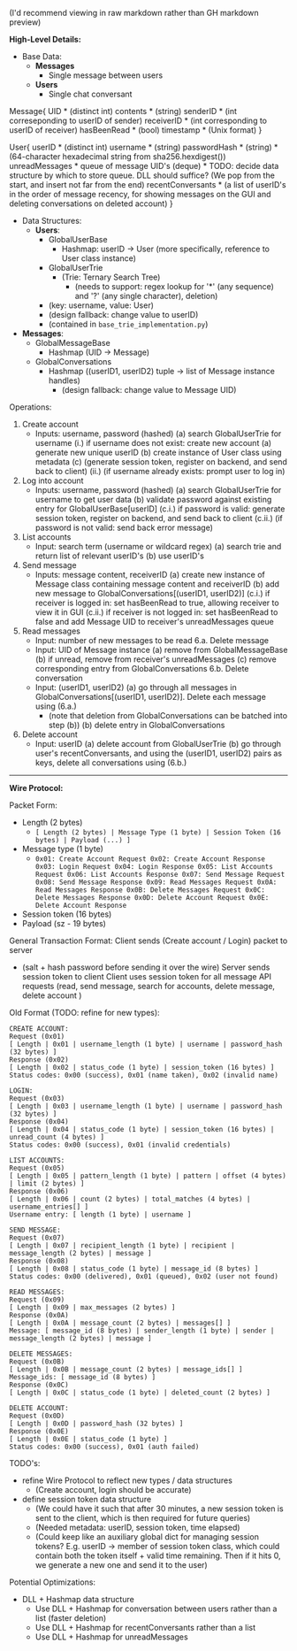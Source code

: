 
(I'd recommend viewing in raw markdown rather than GH markdown preview)

**High-Level Details:**

- Base Data:
  - **Messages**
    - Single message between users
  - **Users**
    - Single chat conversant

Message{
  UID
     * (distinct int)
  contents
     * (string)
  senderID
     * (int correseponding to userID of sender)
  receiverID
     * (int corresponding to userID of receiver)
  hasBeenRead
     * (bool)
  timestamp
     * (Unix format)
}


User{
  userID
     * (distinct int)
  username
     * (string)
  passwordHash
     * (string)
     * (64-character hexadecimal string from sha256.hexdigest())
  unreadMessages
     * queue of message UID's (deque)
       * TODO: decide data structure by which to store queue. DLL should suffice? (We pop from the start, and insert not far from the end)
  recentConversants
     * (a list of userID's in the order of message recency, for showing messages on the GUI and deleting conversations on deleted account)
}


- Data Structures:
  - **Users**: 
    - GlobalUserBase
      - Hashmap: userID -> User (more specifically, reference to User class instance)
    - GlobalUserTrie
      - (Trie: Ternary Search Tree)
      	- (needs to support: regex lookup for '*' (any sequence) and '?' (any single character), deletion)
	- (key: username, value: User)
	- (design fallback: change value to userID)
	- (contained in `base_trie_implementation.py`)
 - **Messages**:
    - GlobalMessageBase
      - Hashmap (UID -> Message)
    - GlobalConversations
      - Hashmap ((userID1, userID2) tuple -> list of Message instance handles)
      	- (design fallback: change value to Message UID)

  

Operations:
1. Create account
   - Inputs: username, password (hashed)
   (a) search GlobalUserTrie for username
      (i.) if username does not exist: create new account
      	   (a) generate new unique userID
   	   (b) create instance of User class using metadata
   	   (c) (generate session token, register on backend, and send back to client)
     (ii.) (if username already exists: prompt user to log in)
2. Log into account
   - Inputs: username, password (hashed)
   (a) search GlobalUserTrie for username to get user data
   (b) validate password against existing entry for GlobalUserBase[userID]
   (c.i.) if password is valid: generate session token, register on backend, and send back to client
   (c.ii.) (if password is not valid: send back error message)
3. List accounts
   - Input: search term (username or wildcard regex)
   (a) search trie and return list of relevant userID's
   (b) use userID's 
4. Send message
   - Inputs: message content, receiverID
   (a) create new instance of Message class containing message content and receiverID
   (b) add new message to GlobalConversations[(userID1, userID2)]
   (c.i.) if receiver is logged in: set hasBeenRead to true, allowing receiver to view it in GUI
   (c.ii.) if receiver is not logged in: set hasBeenRead to false and add Message UID to receiver's unreadMessages queue
5. Read messages
   - Input: number of new messages to be read
6.a. Delete message
   - Input: UID of Message instance
   (a) remove from GlobalMessageBase
   (b) if unread, remove from receiver's unreadMessages
   (c) remove corresponding entry from GlobalConversations
6.b. Delete conversation
   - Input: (userID1, userID2)
   (a) go through all messages in GlobalConversations[(userID1, userID2)]. Delete each message using (6.a.)
       * (note that deletion from GlobalConversations can be batched into step (b))
   (b) delete entry in GlobalConversations
7. Delete account
   - Input: userID
   (a) delete account from GlobalUserTrie
   (b) go through user's recentConversants, and using the (userID1, userID2) pairs as keys, delete all conversations using (6.b.)


---
**Wire Protocol:**

Packet Form: 
- Length (2 bytes)
	- `[ Length (2 bytes) | Message Type (1 byte) | Session Token (16 bytes) | Payload (...) ]`
- Message type (1 byte)
	- `0x01: Create Account Request 0x02: Create Account Response 0x03: Login Request 0x04: Login Response 0x05: List Accounts Request 0x06: List Accounts Response 0x07: Send Message Request 0x08: Send Message Response 0x09: Read Messages Request 0x0A: Read Messages Response 0x0B: Delete Messages Request 0x0C: Delete Messages Response 0x0D: Delete Account Request 0x0E: Delete Account Response`
- Session token (16 bytes)
- Payload (sz - 19 bytes)


General Transaction Format:
Client sends (Create account / Login) packet to server
* (salt + hash password before sending it over the wire)
Server sends session token to client
Client uses session token for all message API requests (read, send message, search for accounts, delete message, delete account
)

Old Format (TODO: refine for new types):
```
CREATE ACCOUNT:
Request (0x01)
[ Length | 0x01 | username_length (1 byte) | username | password_hash (32 bytes) ]
Response (0x02)
[ Length | 0x02 | status_code (1 byte) | session_token (16 bytes) ]
Status codes: 0x00 (success), 0x01 (name taken), 0x02 (invalid name)

LOGIN:
Request (0x03)
[ Length | 0x03 | username_length (1 byte) | username | password_hash (32 bytes) ]
Response (0x04)
[ Length | 0x04 | status_code (1 byte) | session_token (16 bytes) | unread_count (4 bytes) ]
Status codes: 0x00 (success), 0x01 (invalid credentials)

LIST ACCOUNTS:
Request (0x05)
[ Length | 0x05 | pattern_length (1 byte) | pattern | offset (4 bytes) | limit (2 bytes) ]
Response (0x06)
[ Length | 0x06 | count (2 bytes) | total_matches (4 bytes) | username_entries[] ]
Username entry: [ length (1 byte) | username ]

SEND MESSAGE:
Request (0x07)
[ Length | 0x07 | recipient_length (1 byte) | recipient | message_length (2 bytes) | message ]
Response (0x08)
[ Length | 0x08 | status_code (1 byte) | message_id (8 bytes) ]
Status codes: 0x00 (delivered), 0x01 (queued), 0x02 (user not found)

READ MESSAGES:
Request (0x09)
[ Length | 0x09 | max_messages (2 bytes) ]
Response (0x0A)
[ Length | 0x0A | message_count (2 bytes) | messages[] ]
Message: [ message_id (8 bytes) | sender_length (1 byte) | sender | message_length (2 bytes) | message ]

DELETE MESSAGES:
Request (0x0B)
[ Length | 0x0B | message_count (2 bytes) | message_ids[] ]
Message_ids: [ message_id (8 bytes) ]
Response (0x0C)
[ Length | 0x0C | status_code (1 byte) | deleted_count (2 bytes) ]

DELETE ACCOUNT:
Request (0x0D)
[ Length | 0x0D | password_hash (32 bytes) ]
Response (0x0E)
[ Length | 0x0E | status_code (1 byte) ]
Status codes: 0x00 (success), 0x01 (auth failed)
```


TODO's:
* refine Wire Protocol to reflect new types / data structures
  * (Create account, login should be accurate)
* define session token data structure
  * (We could have it such that after 30 minutes, a new session token is sent to the client, which is then required for future queries)
  * (Needed metadata: userID, session token, time elapsed)
  * (Could keep like an auxiliary global dict for managing session tokens? E.g. userID -> member of session token class, which could contain both the token itself + valid time remaining. Then if it hits 0, we generate a new one and send it to the user)


Potential Optimizations:
* DLL + Hashmap data structure
  * Use DLL + Hashmap for conversation between users rather than a list (faster deletion)
  * Use DLL + Hashmap for recentConversants rather than a list
  * Use DLL + Hashmap for unreadMessages
 
